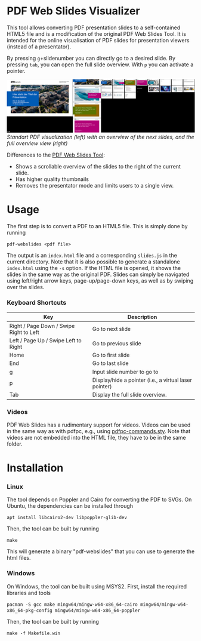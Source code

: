 # PDF Web Slides Visualizer
This tool allows converting PDF presentation slides to a self-contained HTML5 file and is a modification of the original PDF Web Slides Tool. It is intended for the online visualisation of PDF slides for presentation viewers (instead of a presentator).



By pressing `g`+slidenumber you can directly go to a desired slide. By pressing `tab`, you can open the full slide overview. With `p` you can activate a pointer.

![PDF Web Slides in presentation mode](screenshot.png)
*Standart PDF visualization (left) with an overview of the next slides, and the full overview view (right)*

Differences to the [PDF Web Slides Tool](https://github.com/misc0110/pdf-webslides):
-   Shows a scrollable overview of the slides to the right of the current slide.
-   Has higher quality thumbnails
-   Removes the presentator mode and limits users to a single view.

# Usage

The first step is to convert a PDF to an HTML5 file. This is simply done by running

    pdf-webslides <pdf file>
    
The output is an `index.html` file and a corresponding `slides.js` in the current directory. Note that it is also possible to generate a standalone `index.html` using the `-s` option. If the HTML file is opened, it shows the slides in the same way as the original PDF. Slides can simply be navigated using left/right arrow keys, page-up/page-down keys, as well as by swiping over the slides. 


### Keyboard Shortcuts

| Key | Description |
|--|--|
| Right / Page Down / Swipe Right to Left |  Go to next slide                                  |
| Left / Page Up / Swipe Left to Right | Go to previous slide                            |
| Home | Go to first slide |
| End | Go to last slide |
| g   | Input slide number to go to |
| p   | Display/hide a pointer (i.e., a virtual laser pointer) |
| Tab   | Display the full slide overview. |

### Videos

PDF Web Slides has a rudimentary support for videos. 
Videos can be used in the same way as with pdfpc, e.g., using [pdfpc-commands.sty](https://github.com/dcherian/tools/blob/master/latex/pdfpc-commands.sty). 
Note that videos are not embedded into the HTML file, they have to be in the same folder. 

# Installation

### Linux

The tool depends on Poppler and Cairo for converting the PDF to SVGs. 
On Ubuntu, the dependencies can be installed through 

    apt install libcairo2-dev libpoppler-glib-dev
    
Then, the tool can be built by running

    make
    
This will generate a binary "pdf-webslides" that you can use to generate the html files. 

### Windows

On Windows, the tool can be built using MSYS2. 
First, install the required libraries and tools


    pacman -S gcc make mingw64/mingw-w64-x86_64-cairo mingw64/mingw-w64-x86_64-pkg-config mingw64/mingw-w64-x86_64-poppler 
   
Then, the tool can be built by running

    make -f Makefile.win
	
